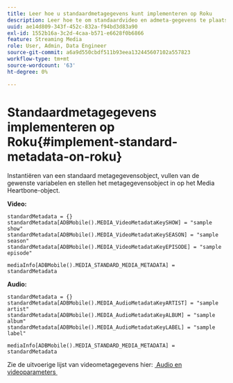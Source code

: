```yaml
---
title: Leer hoe u standaardmetagegevens kunt implementeren op Roku
description: Leer hoe te om standaardvideo en admeta-gegevens te plaatsen die met het volgen vraag op Roku moeten worden verzonden.
uuid: ae14d809-343f-452c-832a-f94bd3d83a90
exl-id: 1552b16a-3c2d-4caa-b571-e6628f0b6866
feature: Streaming Media
role: User, Admin, Data Engineer
source-git-commit: a6a9d550cbdf511b93eea132445607102a557823
workflow-type: tm+mt
source-wordcount: '63'
ht-degree: 0%

---
```


# Standaardmetagegevens implementeren op Roku{#implement-standard-metadata-on-roku}

Instantiëren van een standaard metagegevensobject, vullen van de gewenste variabelen en stellen het metagegevensobject in op het Media Heartbone-object.

**Video:**

```
standardMetadata = {}
standardMetadata[ADBMobile().MEDIA_VideoMetadataKeySHOW] = "sample show"
standardMetadata[ADBMobile().MEDIA_VideoMetadataKeySEASON] = "sample season"
standardMetadata[ADBMobile().MEDIA_VideoMetadataKeyEPISODE] = "sample episode"

mediaInfo[ADBMobile().MEDIA_STANDARD_MEDIA_METADATA] = standardMetadata
```

**Audio:**

```
standardMetadata = {}
standardMetadata[ADBMobile().MEDIA_AudioMetadataKeyARTIST] = "sample artist"
standardMetadata[ADBMobile().MEDIA_AudioMetadataKeyALBUM] = "sample album"
standardMetadata[ADBMobile().MEDIA_AudioMetadataKeyLABEL] = "sample label"

mediaInfo[ADBMobile().MEDIA_STANDARD_MEDIA_METADATA] = standardMetadata
```

Zie de uitvoerige lijst van videometagegevens hier: [&#x200B; Audio en videoparameters &#x200B;](/help/implementation/variables/audio-video-parameters.md)
